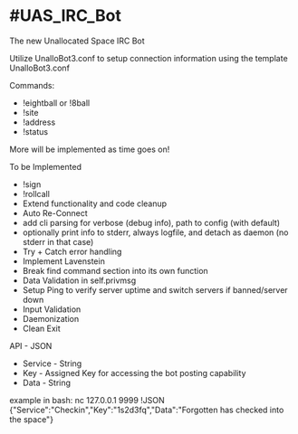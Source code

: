 #UAS_IRC_Bot
===========

The new Unallocated Space IRC Bot

Utilize UnalloBot3.conf to setup connection information using the template UnalloBot3.conf

Commands:
* !eightball or !8ball
* !site
* !address
* !status
	
More will be implemented as time goes on!

To be Implemented
* !sign
* !rollcall
* Extend functionality and code cleanup
* Auto Re-Connect 
* add cli parsing for verbose (debug info), path to config (with default)
* optionally print info to stderr, always logfile, and detach as daemon (no stderr in that case)
* Try + Catch error handling
* Implement Lavenstein
* Break find command section into its own function
* Data Validation in self.privmsg
* Setup Ping to verify server uptime and switch servers if banned/server down
* Input Validation
* Daemonization
* Clean Exit

API - JSON
*	Service - String
*	Key - Assigned Key for accessing the bot posting capability
*	Data - String

example in bash:
	nc 127.0.0.1 9999 !JSON {"Service":"Checkin","Key":"1s2d3fq","Data":"Forgotten has checked into the space"} 

